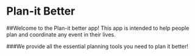 # Plan-it Better

##Welcome to the Plan-it better app!  This app is intended to help people plan and coordinate any event in their lives.

###We provide all the essential planning tools you need to plan it better!


